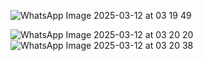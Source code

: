 ![WhatsApp Image 2025-03-12 at 03 19 49](https://github.com/user-attachments/assets/2899630b-f814-4c0d-ab24-5df0fcdf0c07)

![WhatsApp Image 2025-03-12 at 03 20 20](https://github.com/user-attachments/assets/e36248f7-f056-4230-8f2a-e269dc138864)
![WhatsApp Image 2025-03-12 at 03 20 38](https://github.com/user-attachments/assets/61fd0af7-0774-4e2c-8f3f-e1bbe09e542f)
